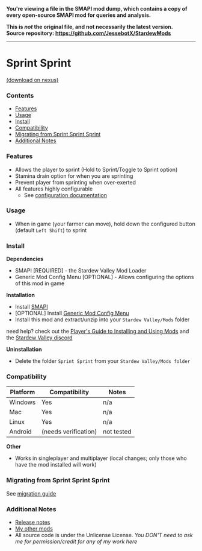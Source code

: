 **You're viewing a file in the SMAPI mod dump, which contains a copy of every open-source SMAPI mod
for queries and analysis.**

**This is _not_ the original file, and not necessarily the latest version.**  
**Source repository: https://github.com/JessebotX/StardewMods**

----

# Sprint Sprint
[(download on nexus)](https://www.nexusmods.com/stardewvalley/mods/4778)

### Contents
- [Features](#features)
- [Usage](#usage)
- [Install](#install)
- [Compatibility](#compatibility)
- [Migrating from Sprint Sprint Sprint](#migrating-from-sprint-sprint-sprint)
- [Additional Notes](#additional-notes)

### Features
- Allows the player to sprint (Hold to Sprint/Toggle to Sprint option)
- Stamina drain option for when you are sprinting
- Prevent player from sprinting when over-exerted
- All features highly configurable
  - See [configuration documentation](https://github.com/JessebotX/StardewValleyMods/blob/master/Sprint%20Sprint/docs/configuration.md)

### Usage
- When in game (your farmer can move), hold down the configured button (default `Left Shift`) to sprint

### Install
**Dependencies**
- SMAPI [REQUIRED] - the Stardew Valley Mod Loader
- Generic Mod Config Menu [OPTIONAL] - Allows configuring the options of this mod in game

**Installation**
- Install [SMAPI](https://smapi.io)
- [OPTIONAL] Install [Generic Mod Config Menu](https://www.nexusmods.com/stardewvalley/mods/5098)
- Install this mod and extract/unzip into your `Stardew Valley/Mods` folder

need help? check out the [Player's Guide to Installing and Using Mods](https://stardewvalleywiki.com/Modding:Player_Guide/Getting_Started) and the [Stardew Valley discord](https://discord.com/invite/stardewvalley)

**Uninstallation**
- Delete the folder `Sprint Sprint` from your `Stardew Valley/Mods folder`

### Compatibility
| Platform | Compatibility | Notes |
| -------- | ------------- | ----- |
| Windows | Yes | n/a |
| Mac | Yes | n/a |
| Linux | Yes | n/a |
| Android | (needs verification) | not tested |

**Other**
- Works in singleplayer and multiplayer (local changes; only those who have the mod installed will work)

### Migrating from Sprint Sprint Sprint
See [migration guide](https://github.com/JessebotX/StardewValleyMods/blob/master/Sprint%20Sprint/docs/migration.md)

### Additional Notes
- [Release notes](docs/changelog.md)
- [My other mods](https://www.nexusmods.com/users/55529772?tab=user+files)
- All source code is under the Unlicense License. *You DON'T need to ask me for permission/credit for any of my work here*
